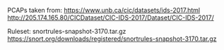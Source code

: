 PCAPs taken from:
https://www.unb.ca/cic/datasets/ids-2017.html
http://205.174.165.80/CICDataset/CIC-IDS-2017/Dataset/CIC-IDS-2017/

Ruleset:
snortrules-snapshot-3170.tar.gz
https://snort.org/downloads/registered/snortrules-snapshot-3170.tar.gz

